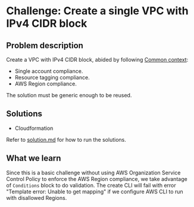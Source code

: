 # Challenge: Create a single VPC with IPv4 CIDR block

## Problem description

Create a VPC with IPv4 CIDR block, abided by following [Common context](/README.md#common-context):
  * Single account compliance.
  * Resource tagging compliance.
  * AWS Region compliance.

The solution must be generic enough to be reused.

## Solutions

- Cloudformation

Refer to [solution.md](/docs/solution.md) for how to run the solutions.

## What we learn

Since this is a basic challenge without using AWS Organization Service Control Policy to enforce the AWS Region compliance, we take advantage of `Conditions` block to do validation. The create CLI will fail with error "Template error: Unable to get mapping" if we configure AWS CLI to run with disallowed Regions.
